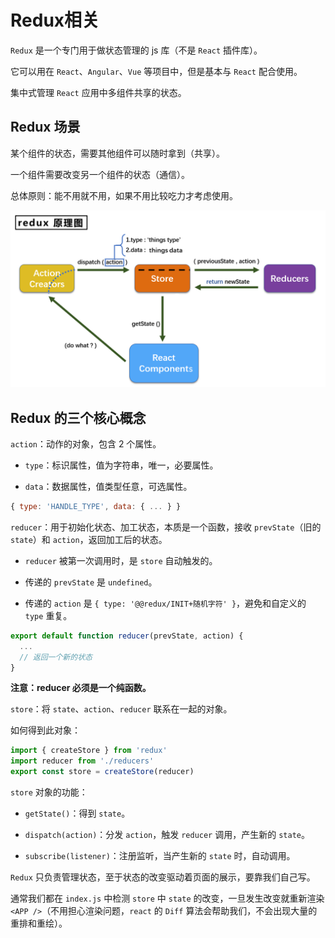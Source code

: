 # Redux相关

`Redux` 是一个专门用于做状态管理的 js 库（不是 `React` 插件库）。

它可以用在 `React`、`Angular`、`Vue` 等项目中，但是基本与 `React` 配合使用。

集中式管理 `React` 应用中多组件共享的状态。

## Redux 场景

某个组件的状态，需要其他组件可以随时拿到（共享）。

一个组件需要改变另一个组件的状态（通信）。

总体原则：能不用就不用，如果不用比较吃力才考虑使用。

![Redux流程图](./img/redux-process.png)

## Redux 的三个核心概念

`action`：动作的对象，包含 2 个属性。

- `type`：标识属性，值为字符串，唯一，必要属性。

- `data`：数据属性，值类型任意，可选属性。

```js
{ type: 'HANDLE_TYPE', data: { ... } }
```

`reducer`：用于初始化状态、加工状态，本质是一个函数，接收 `prevState`（旧的 `state`）和 `action`，返回加工后的状态。

- `reducer` 被第一次调用时，是 `store` 自动触发的。

- 传递的 `prevState` 是 `undefined`。

- 传递的 `action` 是 `{ type: '@@redux/INIT+随机字符' }`，避免和自定义的 `type` 重复。

```js
export default function reducer(prevState, action) {
  ...
  // 返回一个新的状态
}
```

**注意：reducer 必须是一个纯函数。**

`store`：将 `state`、`action`、`reducer` 联系在一起的对象。

如何得到此对象：

```js
import { createStore } from 'redux'
import reducer from './reducers'
export const store = createStore(reducer)
```

`store` 对象的功能：

- `getState()`：得到 `state`。

- `dispatch(action)`：分发 `action`，触发 `reducer` 调用，产生新的 `state`。

- `subscribe(listener)`：注册监听，当产生新的 `state` 时，自动调用。

`Redux` 只负责管理状态，至于状态的改变驱动着页面的展示，要靠我们自己写。

通常我们都在 `index.js` 中检测 `store` 中 `state` 的改变，一旦发生改变就重新渲染 `<APP />`（不用担心渲染问题，`react` 的 `Diff` 算法会帮助我们，不会出现大量的重排和重绘）。
